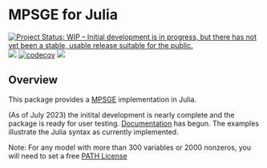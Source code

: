 # MPSGE for Julia

[![Project Status: WIP – Initial development is in progress, but there has not yet been a stable, usable release suitable for the public.](https://www.repostatus.org/badges/latest/wip.svg)](https://www.repostatus.org/#wip)
![](https://github.com/anthofflab/MPSGE.jl/workflows/Run%20CI%20on%20master/badge.svg)
[![codecov](https://codecov.io/gh/anthofflab/MPSGE.jl/branch/main/graph/badge.svg?token=wpCdr8HS2u)](https://codecov.io/gh/anthofflab/MPSGE.jl)
[![](https://img.shields.io/badge/docs-dev-blue.svg)](http://julia-mpsge.github.io/MPSGE.jl/dev/)

## Overview

This package provides a [MPSGE](https://www.gams.com/solvers/mpsge/index.htm) implementation in Julia.
<p> (As of July 2023) the initital development is nearly complete and the package is ready for user testing. <a href="https://julia-mpsge.github.io/MPSGE.jl/dev/">Documentation</a> has begun. The examples illustrate the Julia syntax as currently implemented.

Note: For any model with more than 300 variables or 2000 nonzeros, you will need to set a free <a href="https://pages.cs.wisc.edu/~ferris/path/LICENSE">PATH License</a> 
